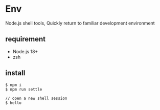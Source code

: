 # Env   
Node.js shell tools, Quickly return to familiar development environment 

## requirement

- Node.js 18+ 
- zsh

## install

```shell
$ npm i
$ npm run settle

// open a new shell session
$ hello
```

